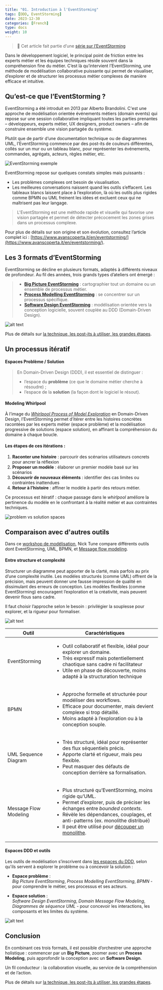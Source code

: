 ```yaml
---
title: "01. Introduction à l'EventStorming"
tags: [DDD, EventStorming]
date: 2023-12-30
categories: [French]
type: docs
weight: 10
---
```


> 🧩 Cet article fait partie d’une [série sur l’EventStorming](../)

Dans le développement logiciel, le principal point de friction entre les experts métier et les équipes techniques réside souvent dans la compréhension fine du métier. C’est là qu’intervient l’EventStorming, une méthode de modélisation collaborative puissante qui permet de visualiser, d’explorer et de structurer les processus métier complexes de manière efficace et intuitive.

## Qu’est-ce que l’EventStorming ?

EventStorming a été introduit en 2013 par Alberto Brandolini. C'est une approche de modélisation orientée événements métiers (domain events) qui repose sur une session collaborative impliquant toutes les parties prenantes – développeurs, experts métier, UX designers, product owners – afin de construire ensemble une vision partagée du système.

Plutôt que de partir d’une documentation technique ou de diagrammes UML, l’EventStorming commence par des post-its de couleurs différentes, collés sur un mur ou un tableau blanc, pour représenter les événements, commandes, agrégats, acteurs, règles métier, etc.

![EventStorming exemple](./image-04.1.png)

EventStorming repose sur quelques constats simples mais puissants :
- Les problèmes complexes ont besoin de visualisation.
- Les meilleures conversations naissent quand les outils s’effacent. Les tableaux blancs laissent place à l’exploration, là où les outils plus rigides comme BPMN ou UML freinent les idées et excluent ceux qui ne maîtrisent pas leur langage.

> L'EventStorming est une méthode rapide et visuelle qui favorise une vision partagée et permet de détecter précocement les zones grises dans un processus complexe.

Pour plus de détails sur son origine et son évolution, consultez l’article complet ici : [https://www.avanscoperta.it/en/eventstorming/](https://www.avanscoperta.it/en/eventstorming/).

## Les 3 formats d’EventStorming

EventStorming se décline en plusieurs formats, adaptés à différents niveaux de profondeur. Au fil des années, trois grands types d’ateliers ont émergé :

> - [**Big Picture EventStorming**](../02-techniques-eventstorming/#big-picture) : cartographier tout un domaine ou un ensemble de processus métier.
> - [**Process Modelling EventStorming**](../02-techniques-eventstorming/#process-modeling) : se concentrer sur un processus spécifique.
> - [**Software Design EventStorming**](../02-techniques-eventstorming/#software-design) : modélisation orientée vers la conception logicielle, souvent couplée au DDD (Domain-Driven Design).

![alt text](image-3-types.png)

Plus de détails sur [la technique, les post-its à utiliser, les grandes étapes](../02-techniques-eventstorming/).

## Un processus itératif

#### Espaces Problème / Solution

> En Domain-Driven Design (DDD), il est essentiel de distinguer :
> - l’espace du **problème** (ce que le domaine métier cherche à résoudre) ;
> - l’espace de la **solution** (la façon dont le logiciel le résout).

#### Modeling Whirlpool

À l’image du [*Whirlpool Process of Model Exploration*](https://www.domainlanguage.com/ddd/whirlpool/) en Domain-Driven Design, l’EventStorming permet d’itérer entre les histoires concrètes racontées par les experts métier (espace problème) et la modélisation progressive de solutions (espace solution), en affinant la compréhension du domaine à chaque boucle.

#### Les étapes de ces itérations :

1. **Raconter une histoire** : parcourir des scénarios utilisateurs concrets pour ancrer la réflexion
2. **Proposer un modèle** : élaborer un premier modèle basé sur les scénarios 
3. **Découvrir de nouveaux éléments** : identifier des cas limites ou contraintes inattendues
4. **Retour à l’histoire** : affiner le modèle à partir des retours métier.

Ce processus est itératif : chaque passage dans le *whirlpool* améliore la pertinence du modèle en le confrontant à la réalité métier et aux contraintes techniques.

![problem vs solution spaces](image-2.png)

## Comparaison avec d'autres outils

Dans ce [workshop de modélisation](https://www.youtube.com/watch?v=oj4zGj6sPDc), Nick Tune compare différents outils dont EventStorming, UML, BPMN, et [Message flow modeling](https://github.com/ddd-crew/domain-message-flow-modelling).

#### Entre structure et complexité

Structurer un diagramme peut apporter de la clarté, mais parfois au prix d’une complexité inutile.
Les modèles structurés (comme UML) offrent de la précision, mais peuvent donner une fausse impression de qualité en dissimulant des erreurs de conception.
Les modèles flexibles (comme EventStorming) encouragent l’exploration et la créativité, mais peuvent devenir flous sans cadre.

Il faut choisir l’approche selon le besoin : privilégier la souplesse pour explorer, et la rigueur pour formaliser.


![alt text](./image-chaos.png)


<table>
  <thead>
    <tr>
      <th>Outil</th>
      <th>Caractéristiques</th>
    </tr>
  </thead>
  <tbody>
    <tr>
      <td>EventStorming</td>
      <td>
        <ul>
          <li>Outil collaboratif et flexible, idéal pour explorer un domaine.</li>
          <li>Très expressif mais potentiellement chaotique sans cadre ni facilitateur</li>
          <li>Utile en phase de découverte, moins adapté à la structuration technique</li>
        </ul>
      </td>
    </tr>
    <tr>
      <td>BPMN</td>
      <td>
        <ul>
          <li>Approche formelle et structurée pour modéliser des workflows.</li>
          <li>Efficace pour documenter, mais devient complexe si trop détaillé.</li>
          <li>Moins adapté à l’exploration ou à la conception souple.</li>
        </ul>
      </td>
    </tr>
    <tr>
      <td>UML Sequence Diagram</td>
      <td>
        <ul>
          <li>Très structuré, idéal pour représenter des flux séquentiels précis.</li>
          <li>Apporte clarté et rigueur, mais peu flexible.</li>
          <li>Peut masquer des défauts de conception derrière sa formalisation.</li>
        </ul>
      </td>
    </tr>
    <tr>
      <td>Message Flow Modeling</td>
      <td>
        <ul>
          <li>Plus structuré qu’EventStorming, moins rigide qu’UML.</li>
          <li>Permet d’explorer, puis de préciser les échanges entre <em>bounded contexts</em>.</li>
          <li>Révèle les dépendances, couplages, et anti-patterns (ex. monolithe distribué)</li>
          <li>Il peut être utilisé pour <a href="../03-monolith/#03-message-flow-modelling">découper un monolithe</a>.</li>
        </ul>
      </td>
    </tr>
  </tbody>
</table>


#### Espaces DDD et outils

Les outils de modélisation s’inscrivent dans [les espaces du DDD](./#espaces-problème--solution), selon qu'ils servent à explorer le problème ou à concevoir la solution :

- **Espace problème** :  
  *Big Picture EventStorming*, *Process Modelling EventStorming*, *BPMN* - pour comprendre le métier, ses processus et ses acteurs.

- **Espace solution** :  
  *Software Design EventStorming*, *Domain Message Flow Modeling*, *Diagrammes de séquence UML* - pour concevoir les interactions, les composants et les limites du système.


![alt text](./image-1.png)

## Conclusion

En combinant ces trois formats, il est possible d’orchestrer une approche holistique : commencer par un **Big Picture**, zoomer avec un **Process Modeling**, puis approfondir la conception avec un **Software Design**.

Un fil conducteur : la collaboration visuelle, au service de la compréhension et de l’action.

Plus de détails sur [la technique, les post-its à utiliser, les grandes étapes](../02-techniques-eventstorming/).
